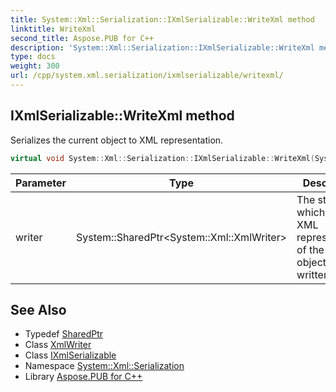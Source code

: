 ```yaml
---
title: System::Xml::Serialization::IXmlSerializable::WriteXml method
linktitle: WriteXml
second_title: Aspose.PUB for C++
description: 'System::Xml::Serialization::IXmlSerializable::WriteXml method. Serializes the current object to XML representation in C++.'
type: docs
weight: 300
url: /cpp/system.xml.serialization/ixmlserializable/writexml/
---
```

## IXmlSerializable::WriteXml method


Serializes the current object to XML representation.

```cpp
virtual void System::Xml::Serialization::IXmlSerializable::WriteXml(System::SharedPtr<System::Xml::XmlWriter> writer)=0
```


| Parameter | Type | Description |
| --- | --- | --- |
| writer | System::SharedPtr\<System::Xml::XmlWriter\> | The stream to which the XML representation of the current object is written |

## See Also

* Typedef [SharedPtr](../../../system/sharedptr/)
* Class [XmlWriter](../../../system.xml/xmlwriter/)
* Class [IXmlSerializable](../)
* Namespace [System::Xml::Serialization](../../)
* Library [Aspose.PUB for C++](../../../)
